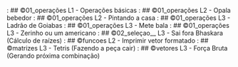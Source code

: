 [](base/000/Readme.md) : ## ©01_operações L1 - Operações básicas
[](base/003/Readme.md) : ## ©01_operações L2 - Opala bebedor
[](base/002/Readme.md) : ## ©01_operações L2 - Pintando a casa
[](base/005/Readme.md) : ## ©01_operações L3 - Ladrão de Goiabas
[](base/004/Readme.md) : ## ©01_operações L3 - Mete bala
[](base/006/Readme.md) : ## ©01_operações L3 - Zerinho ou um americano
[](base/001/Readme.md) : ## ©02_seleçao__ L3 - Sai fora Bhaskara (Cálculo de raízes)
[](base/009/Readme.md) : ## ©funcoes L2 - Imprimir vetor formatado
[](base/007/Readme.md) : ## ©matrizes L3 - Tetris (Fazendo a peça cair)
[](base/008/Readme.md) : ## ©vetores L3 - Força Bruta (Gerando próxima combinação)
